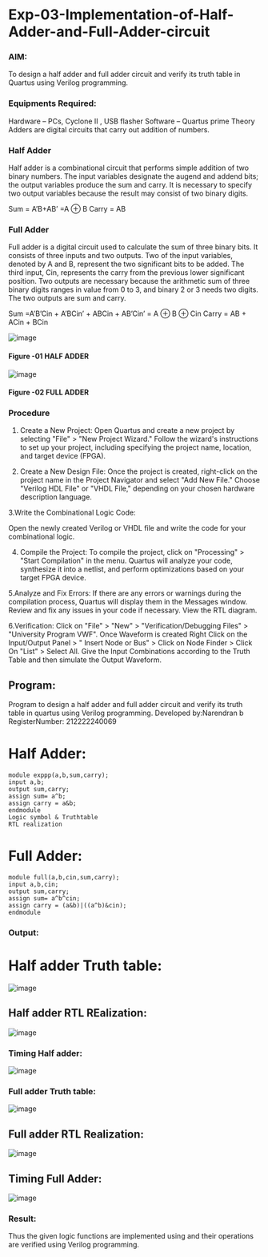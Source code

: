 # Exp-03-Implementation-of-Half-Adder-and-Full-Adder-circuit

### AIM:
To design a half adder and full adder circuit and verify its truth table in Quartus using Verilog programming.

### Equipments Required:
Hardware – PCs, Cyclone II , USB flasher
Software – Quartus prime
Theory
Adders are digital circuits that carry out addition of numbers.

### Half Adder
Half adder is a combinational circuit that performs simple addition of two binary numbers. The input variables designate the augend and addend bits; the output variables produce the sum and carry. It is necessary to specify two output variables because the result may consist of two binary digits.

Sum = A’B+AB’ =A ⊕ B Carry = AB

### Full Adder
Full adder is a digital circuit used to calculate the sum of three binary bits. It consists of three inputs and two outputs. Two of the input variables, denoted by A and B, represent the two significant bits to be added. The third input, Cin, represents the carry from the previous lower significant position. Two outputs are necessary because the arithmetic sum of three binary digits ranges in value from 0 to 3, and binary 2 or 3 needs two digits. The two outputs are sum and carry.

Sum =A’B’Cin + A’BCin’ + ABCin + AB’Cin’ = A ⊕ B ⊕ Cin Carry = AB + ACin + BCin

 ![image](https://user-images.githubusercontent.com/36288975/163552156-a13e5a56-c638-4110-97d9-8896907c8d25.png)

#### Figure -01 HALF ADDER 


![image](https://user-images.githubusercontent.com/36288975/163552057-b3547877-6d07-45b4-b7e0-bcfebfad9e1d.png)

#### Figure -02 FULL ADDER 

### Procedure
1. Create a New Project:
Open Quartus and create a new project by selecting "File" > "New Project Wizard." Follow the wizard's instructions to set up your project, including specifying the project name, location, and target device (FPGA).

2. Create a New Design File:
Once the project is created, right-click on the project name in the Project Navigator and select "Add New File." Choose "Verilog HDL File" or "VHDL File," depending on your chosen hardware description language.

3.Write the Combinational Logic Code:

Open the newly created Verilog or VHDL file and write the code for your combinational logic.

4. Compile the Project:
To compile the project, click on "Processing" > "Start Compilation" in the menu. Quartus will analyze your code, synthesize it into a netlist, and perform optimizations based on your target FPGA device.

5.Analyze and Fix Errors:
If there are any errors or warnings during the compilation process, Quartus will display them in the Messages window. Review and fix any issues in your code if necessary. View the RTL diagram.

6.Verification:
Click on "File" > "New" > "Verification/Debugging Files" > "University Program VWF". Once Waveform is created Right Click on the Input/Output Panel > " Insert Node or Bus" > Click on Node Finder > Click On "List" > Select All. Give the Input Combinations according to the Truth Table and then simulate the Output Waveform.

## Program:

Program to design a half adder and full adder circuit and verify its truth table in quartus using Verilog programming.
Developed by:Narendran b
RegisterNumber: 212222240069 
# Half Adder:
```
module exppp(a,b,sum,carry);
input a,b;
output sum,carry;
assign sum= a^b;
assign carry = a&b;
endmodule
Logic symbol & Truthtable
RTL realization
```
# Full Adder:
```
module full(a,b,cin,sum,carry);
input a,b,cin;
output sum,carry;
assign sum= a^b^cin;
assign carry = (a&b)|((a^b)&cin);
endmodule
```


### Output:
# Half adder Truth table:
![image](https://github.com/naren2704/Exp-02-Implementation-of-Half-Adder-and-Full-Adder-circuit/assets/118706984/1e669dde-2db2-4707-9c58-7ec27bec157e)

## Half adder  RTL REalization:
![image](https://github.com/naren2704/Exp-02-Implementation-of-Half-Adder-and-Full-Adder-circuit/assets/118706984/b32257c4-914b-47ab-9540-c2f537e0d89d)

### Timing Half adder:
![image](https://github.com/naren2704/Exp-02-Implementation-of-Half-Adder-and-Full-Adder-circuit/assets/118706984/40ab00d0-e154-42e6-947c-c81d1e7c9332)




### Full adder Truth table:
![image](https://github.com/naren2704/Exp-02-Implementation-of-Half-Adder-and-Full-Adder-circuit/assets/118706984/ab1e97a8-2956-4df0-9593-c07d33082d65)
## Full adder RTL Realization:
![image](https://github.com/naren2704/Exp-02-Implementation-of-Half-Adder-and-Full-Adder-circuit/assets/118706984/d94ce77e-d605-41ea-9877-c51738d9ed43)
## Timing Full Adder:


![image](https://github.com/naren2704/Exp-02-Implementation-of-Half-Adder-and-Full-Adder-circuit/assets/118706984/efb10124-4dd5-46ee-bc62-1ec465ea791e)




### Result:
Thus the given logic functions are implemented using and their operations are verified using Verilog programming.
